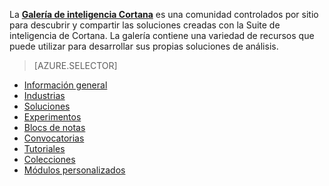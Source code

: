 La **[Galería de inteligencia Cortana](http://gallery.cortanaintelligence.com)** es una comunidad controlados por sitio para descubrir y compartir las soluciones creadas con la Suite de inteligencia de Cortana.
La galería contiene una variedad de recursos que puede utilizar para desarrollar sus propias soluciones de análisis.

> [AZURE.SELECTOR]
- [Información general](machine-learning-gallery-how-to-use-contribute-publish.md)
- [Industrias](machine-learning-gallery-industries.md)
- [Soluciones](machine-learning-gallery-solutions.md)
- [Experimentos](machine-learning-gallery-experiments.md)
- [Blocs de notas](machine-learning-gallery-jupyter-notebooks.md)
- [Convocatorias](machine-learning-gallery-competitions.md)
- [Tutoriales](machine-learning-gallery-tutorials.md)
- [Colecciones](machine-learning-gallery-collections.md)
- [Módulos personalizados](machine-learning-gallery-custom-modules.md)

